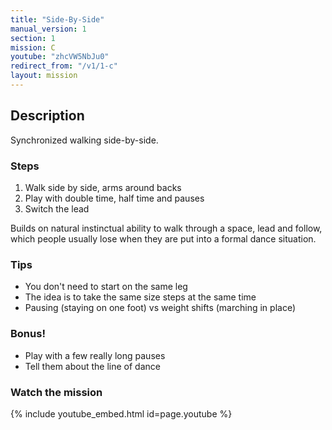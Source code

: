 ```yaml
---
title: "Side-By-Side"
manual_version: 1
section: 1
mission: C
youtube: "zhcVW5NbJu0"
redirect_from: "/v1/1-c"
layout: mission
---
```


## Description

Synchronized walking side-by-side.

### Steps

1. Walk side by side, arms around backs
2. Play with double time, half time and pauses
3. Switch the lead

Builds on natural instinctual ability to walk through a space, lead and follow, which people usually lose when they are put into a formal dance situation.

### Tips

* You don't need to start on the same leg
* The idea is to take the same size steps at the same time
* Pausing (staying on one foot) vs weight shifts (marching in place) 

### Bonus! 

* Play with a few really long pauses
* Tell them about the line of dance

### Watch the mission

{% include youtube_embed.html id=page.youtube %}
